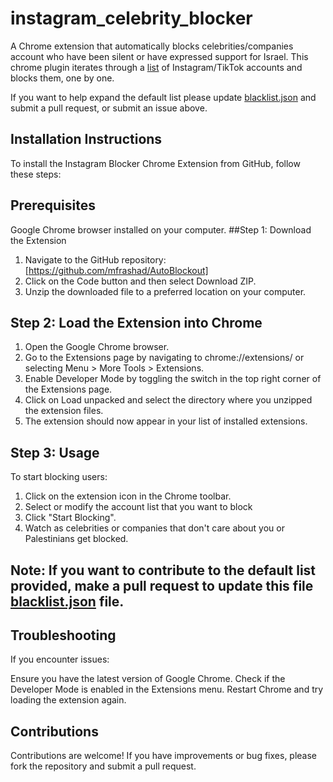 # instagram_celebrity_blocker
A Chrome extension that automatically blocks celebrities/companies account who have been silent or have expressed support for Israel. This chrome plugin iterates through a [list](https://github.com/mfrashad/AutoBlockout/blob/main/blacklist.json) of Instagram/TikTok accounts and blocks them, one by one.

If you want to help expand the default list please update [blacklist.json](https://github.com/mfrashad/AutoBlockout/blob/main/blacklist.json) and submit a pull request, or submit an issue above. 


## Installation Instructions
To install the Instagram Blocker Chrome Extension from GitHub, follow these steps:

## Prerequisites
Google Chrome browser installed on your computer.
##Step 1: Download the Extension
1. Navigate to the GitHub repository: [https://github.com/mfrashad/AutoBlockout]
2. Click on the Code button and then select Download ZIP.
3. Unzip the downloaded file to a preferred location on your computer.

## Step 2: Load the Extension into Chrome
1. Open the Google Chrome browser.
2. Go to the Extensions page by navigating to chrome://extensions/ or selecting Menu > More Tools > Extensions.
3. Enable Developer Mode by toggling the switch in the top right corner of the Extensions page.
4. Click on Load unpacked and select the directory where you unzipped the extension files.
5. The extension should now appear in your list of installed extensions.

## Step 3: Usage

To start blocking users:
1. Click on the extension icon in the Chrome toolbar.
2. Select or modify the account list that you want to block
3. Click "Start Blocking".
4. Watch as celebrities or companies that don't care about you or Palestinians get blocked.

## Note: If you want to contribute to the default list provided, make a pull request to update this file [blacklist.json](https://github.com/mfrashad/AutoBlockout/blob/main/blacklist.json) file.


## Troubleshooting
If you encounter issues:

Ensure you have the latest version of Google Chrome.
Check if the Developer Mode is enabled in the Extensions menu.
Restart Chrome and try loading the extension again.

## Contributions

Contributions are welcome! If you have improvements or bug fixes, please fork the repository and submit a pull request.
